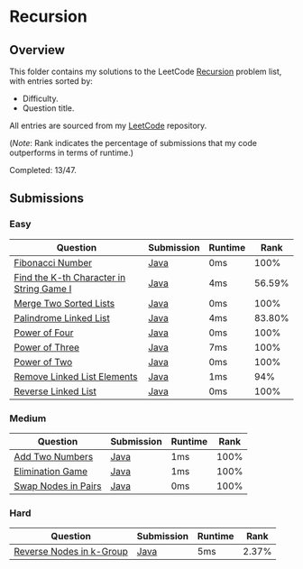 # Recursion

## Overview
This folder contains my solutions to the LeetCode [Recursion](https://leetcode.com/problem-list/recursion/) problem list,
with entries sorted by:
- Difficulty.
- Question title.

All entries are sourced from my [LeetCode](https://github.com/shumarb/leetcode) repository.

(*Note*: Rank indicates the percentage of submissions that my code outperforms in terms of runtime.)

Completed: 13/47.

## Submissions
### Easy
| Question                                                                                                                        | Submission                                                                                                     | Runtime | Rank   |
|---------------------------------------------------------------------------------------------------------------------------------|----------------------------------------------------------------------------------------------------------------|---------|--------|
| [Fibonacci Number](https://leetcode.com/problems/fibonacci-number/description/)                                                 | [Java](https://github.com/shumarb/leetcode/blob/main/submissions/java/FibonacciNumber.java)                    | 0ms     | 100%   |
| [Find the K-th Character in String Game I](https://leetcode.com/problems/find-the-k-th-character-in-string-game-i/description/) | [Java](https://github.com/shumarb/leetcode/blob/main/submissions/java/FindTheKthCharacterInStringGameOne.java) | 4ms     | 56.59% |
| [Merge Two Sorted Lists](https://leetcode.com/problems/merge-two-sorted-lists/description/)                                     | [Java](https://github.com/shumarb/leetcode/blob/main/submissions/java/MergeTwoSortedLists.java)                | 0ms     | 100%   |
| [Palindrome Linked List](https://leetcode.com/problems/palindrome-linked-list/description/)                                     | [Java](https://github.com/shumarb/leetcode/blob/main/submissions/java/PalindromeLinkedList.java)               | 4ms     | 83.80% |
| [Power of Four](https://leetcode.com/problems/power-of-four/description/)                                                       | [Java](https://github.com/shumarb/leetcode/blob/main/submissions/java/PowerOfFour.java)                        | 0ms     | 100%   |
| [Power of Three](https://leetcode.com/problems/power-of-three/description/)                                                     | [Java](https://github.com/shumarb/leetcode/blob/main/submissions/java/PowerOfThree.java)                       | 7ms     | 100%   |
| [Power of Two](https://leetcode.com/problems/power-of-two/description/)                                                         | [Java](https://github.com/shumarb/leetcode/blob/main/submissions/java/PowerOfTwo.java)                         | 0ms     | 100%   |
| [Remove Linked List Elements](https://leetcode.com/problems/remove-linked-list-elements/description/)                           | [Java](https://github.com/shumarb/leetcode/blob/main/submissions/java/RemoveLinkedListElements.java)           | 1ms     | 94%    |
| [Reverse Linked List](https://leetcode.com/problems/reverse-linked-list/description/)                                           | [Java](https://github.com/shumarb/leetcode/blob/main/submissions/java/ReverseLinkedList.java)                  | 0ms     | 100%   |

### Medium
| Question                                                                               | Submission                                                                                   | Runtime | Rank  |
|----------------------------------------------------------------------------------------|----------------------------------------------------------------------------------------------|---------|-------|
| [Add Two Numbers](https://leetcode.com/problems/add-two-numbers/description/)          | [Java](https://github.com/shumarb/leetcode/blob/main/submissions/java/AddTwoNumbers.java)    | 1ms     | 100%  |
| [Elimination Game](https://leetcode.com/problems/elimination-game/description/)        | [Java](https://github.com/shumarb/leetcode/blob/main/submissions/java/EliminationGame.java)  | 1ms     | 100%  |
| [Swap Nodes in Pairs](https://leetcode.com/problems/swap-nodes-in-pairs/descript-ion/) | [Java](https://github.com/shumarb/leetcode/blob/main/submissions/java/SwapNodesInPairs.java) | 0ms     | 100%  |

### Hard
| Question                                                                                        | Submission                                                                                          | Runtime | Rank  |
|-------------------------------------------------------------------------------------------------|-----------------------------------------------------------------------------------------------------|---------|-------|
| [Reverse Nodes in k-Group](https://leetcode.com/problems/reverse-nodes-in-k-group/description/) | [Java](https://github.com/shumarb/leetcode/blob/main/submissions/java/ReverseNodesInKGroup.java)    | 5ms     | 2.37% |
